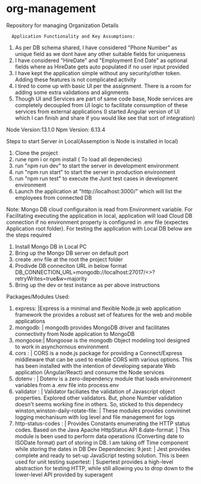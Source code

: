 # org-management
Repository for managing Organization Details

      Application Functionality and Key Assumptions:
      
1.	As per DB schema shared, I have considered "Phone Number" as unique field as we dont have any other suitable fields for uniqueness
2.	I have considered "HireDate" and "Employment End Date" as optional fields where as HireDate gets auto populated if no user input provided
3.	I have kept the application simple without any security/other token. Adding these features is not complicated activity 
4.	I tired to come up with basic UI per the assignment. There is a room for adding some extra validations and alignments 
5.	Though UI and Services are part of same code base, Node services are completely decoupled from UI logic to facilitate consumption of these services from external applications (I started Angular version of UI which I can finish and share if you would like see that sort of integration)
  

Node Version:13.1.0 Npm Version: 6.13.4

Steps to start Server in Local(Assemption is Node is installed in local)
1. Clone the project
2. rune npm i or npm install ( To load all dependecies)
3. run "npm run dev" to start the server in development environment 
4. run "npm run start" to start the server in production environment
5. run "npm run test" to execute the Junit test cases in development environment
6. Launch the application at "http://localhost:3000/" which will list the employees from connected DB

Note:
Mongo DB cloud configuraiton is read from Environment variable. For Facilitating executing the application in local,
application will load Cloud DB connection if no environment property is configured in .env file (expectes Application root folder).
For testing the application with Local DB below are the steps required

1. Install Mongo DB in Local PC
2. Bring up the Mongo DB server on default port
3. create .env file at the root the project folder
4. Prodivde DB conneciton URL in below format
    DB_CONNECTION_URL=mongodb://localhost:27017/<<DB Name>>?retryWrites=true&w=majority
5. Bring up the dev or test instance as per above instructions 

Packages/Modules Used: 
1. express: |Express is a minimal and flexible Node.js web application framework the provides
a robust set of features for the web and mobile applications
2. mongodb: | mongodb provides MongoDB driver and facilitates connectivity from Node application to MongoDB
3. mongoose:| Mongoose is the mongodb Object modeling tool designed to work in asynchornous environment
4. cors : | CORS is a node.js package for providing a Connect/Express middleware that can be used to enable CORS with various options. This has been installed with the intention of developing separate Web application (Angular/React) and consume the Node services
5. dotenv : | Dotenv is a zero-dependency module that loads environment variables from a .env file into process.env
6. validator : | Validator faciliates the validation of Javascript object properties. Explored other validators. But, phone Number validation doesn't seems working fine in others. So, sticked to this dependecy
winston,winston-daily-rotate-file: | These modules provides convininet logging mechanisum with log level and file management for logs
7. http-status-codes : | Provides Constants enumerating the HTTP status codes. Based on the Java Apache HttpStatus API
8.date-format: | This module is been used to perform data operations (Converting date to ISODate format) part of storing in DB. I am taking off Time component while storing the dates in DB 
Dev Dependencies:
9.jest: | Jest provides complete and ready to set-up JavaScript testing solution. This is been used for unit testing
supertest: |  Supertest provides a high-level abstraction for testing HTTP, while still allowing you to drop down to the lower-level API provided by superagent 




